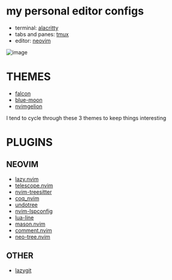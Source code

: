 # my personal editor configs

- terminal: [alacritty](https://github.com/alacritty/alacritty)
- tabs and panes: [tmux](https://github.com/tmux/tmux)
- editor: [neovim](https://github.com/neovim/neovim) 

![image](https://github.com/rmcs9/editorconfigs/assets/128118033/97715ae2-947d-4192-b932-1a3e7debd37f)

# THEMES

- [falcon](https://github.com/fenetikm/falcon)
- [blue-moon](https://github.com/kyazdani42/blue-moon)
- [nvimgelion](https://github.com/nyngwang/nvimgelion)

I tend to cycle through these 3 themes to keep things interesting

# PLUGINS

## NEOVIM

- [lazy.nvim](https://github.com/folke/lazy.nvim)
- [telescope.nvim](https://github.com/nvim-telescope/telescope.nvim)
- [nvim-treesitter](https://github.com/nvim-treesitter/nvim-treesitter)
- [coq_nvim](https://github.com/ms-jpq/coq_nvim)
- [undotree](https://github.com/mbbill/undotree)
- [nvim-lspconfig](https://github.com/neovim/nvim-lspconfig)
- [lua-line](https://github.com/nvim-lualine/lualine.nvim)
- [mason.nvim](https://github.com/williamboman/mason.nvim)
- [comment.nvim](https://github.com/numToStr/Comment.nvim)
- [neo-tree.nvim](https://github.com/nvim-neo-tree/neo-tree.nvim)

## OTHER

- [lazygit](https://github.com/jesseduffield/lazygit)
